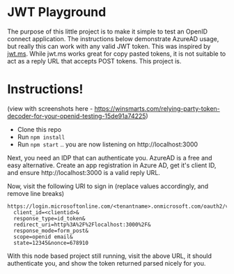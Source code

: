 # JWT Playground

The purpose of this little project is to make it simple to test an OpenID connect application.
The instructions below demonstrate AzureAD usage, but really this can work with any valid JWT token.
This was inspired by [jwt.ms](http://jwt.ms). While jwt.ms works great for copy pasted tokens, it is not suitable to act as a reply URL that accepts POST tokens. This project is.

# Instructions!
(view with screenshots here - https://winsmarts.com/relying-party-token-decoder-for-your-openid-testing-15de91a74225)
  - Clone this repo
  - Run `npm install`
  - Run `npm start` .. you are now listening on http://localhost:3000

Next, you need an IDP that can authenticate you. AzureAD is a free and easy alternative.
Create an app registration in Azure AD, get it's client ID, and ensure http://localhost:3000 is a valid reply URL.

Now, visit the following URl to sign in (replace values accordingly, and remove line breaks)
```
https://login.microsoftonline.com/<tenantname>.onmicrosoft.com/oauth2/v2.0/authorize?
  client_id=<clientid>&
  response_type=id_token&
  redirect_uri=http%3A%2F%2Flocalhost:3000%2F&
  response_mode=form_post&
  scope=openid email&
  state=12345&nonce=678910
```

With this node based project still running, visit the above URL, it should authenticate you, and show the token returned parsed nicely for you.

